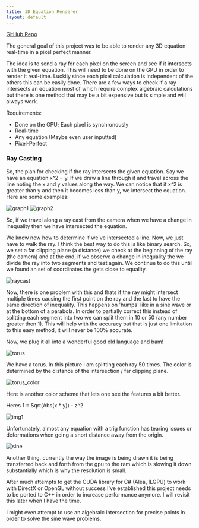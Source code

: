 ```yaml
---
title: 3D Equation Renderer
layout: default
---
```


[GitHub Repo](https://github.com/Starhide/EquationRayCaster)

The general goal of this project was to be able to render any 3D equation real-time in a pixel perfect manner. 

The idea is to send a ray for each pixel on the screen and see if it intersects with the given equation. This will need to be done on the GPU in order to render it real-time. Luckily since each pixel calculation is independent of the others this can be easily done. There are a few ways to check if a ray intersects an equation most of which require complex algebraic calculations but there is one method that may be a bit expensive but is simple and will always work.

Requirements:
+ Done on the GPU; Each pixel is synchronously
+ Real-time
+ Any equation (Maybe even user inputted)
+ Pixel-Perfect

### Ray Casting

So, the plan for checking if the ray intersects the given equation. Say we have an equation x^2 = y. If we draw a line through it and travel across the line noting the x and y values along the way. We can notice that if x^2 is greater than y and then it becomes less than y, we intersect the equation. Here are some examples:

![graph1](graph.png) ![graph2](graph2.png)

So, if we travel along a ray cast from the camera when we have a change in inequality then we have intersected the equation.

We know now how to determine if we've intersected a line. Now, we just have to walk the ray. I think the best way to do this is like binary search. So, we set a far clipping plane (a distance) we check at the beginning of the ray (the camera) and at the end, if we observe a change in inequality the we divide the ray into two segments and test again. We continue to do this until we found an set of coordinates the gets close to equality.

![raycast](raycast.png)

Now, there is one problem with this and thats if the ray might intersect multiple times causing the first point on the ray and the last to have the same direction of inequality. This happens on 'humps' like in a sine wave or at the bottom of a parabola. In order to partially correct this instead of splitting each segment into two we can split them in 10 or 50 (any number greater then 1). This will help with the accuracy but that is just one limitation to this easy method, it will never be 100% accurate.

Now, we plug it all into a wonderful good old language and bam! 

![torus](torus.png)

We have a torus. In this picture I am splitting each ray 50 times. The color is determined by the distance of the intersection / far clipping plane.

![torus_color](torus_color.png)

Here is another color scheme that lets one see the features a bit better.

Heres 1 = Sqrt(Abs(x * y)) - z^2

![img1](img1.png)

Unfortunately, almost any equation with a trig function has tearing issues or deformations when going a short distance away from the origin.

![sine](sine.png)

Another thing, currently the way the image is being drawn it is being transferred back and forth from the gpu to the ram which is slowing it down substantially which is why the resolution is small. 

After much attempts to get the CUDA library for C# (Alea, ILGPU) to work with DirectX or OpenGL without success I've established this project needs to be ported to C++ in order to increase performance anymore. I will revisit this later when I have the time. 

I might even attempt to use an algebraic intersection for precise points in order to solve the sine wave problems.